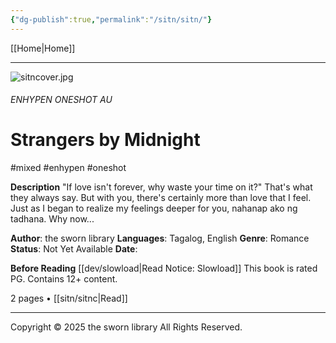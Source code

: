 ```yaml
---
{"dg-publish":true,"permalink":"/sitn/sitn/"}
---
```



[[Home\|Home]]

***

![sitncover.jpg](/img/user/a%20storage/sitncover.jpg)
###### ENHYPEN ONESHOT AU
# Strangers by Midnight
#mixed #enhypen #oneshot


**Description**
"If love isn't forever, why waste your time on it?"
That's what they always say. But with you, there's certainly more than love that I feel. Just as I began to realize my feelings deeper for you, nahanap ako ng tadhana. Why now...

**Author**: the sworn library
**Languages**: Tagalog, English
**Genre**: Romance
**Status**: Not Yet Available
**Date**:

**Before Reading**
[[dev/slowload\|Read Notice: Slowload]]
This book is rated PG.
Contains 12+ content.

2 pages • [[sitn/sitnc\|Read]]

***
Copyright © 2025 the sworn library
All Rights Reserved.